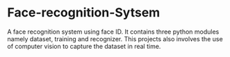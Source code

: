 # Face-recognition-Sytsem
A face recognition system using face ID. It contains three python modules namely dataset, training and recognizer. This projects also involves the use of computer vision to capture the dataset in real time.
